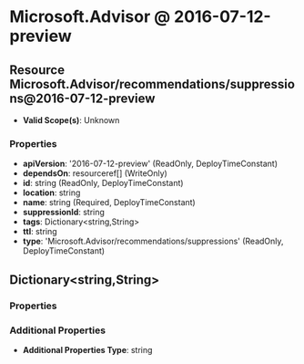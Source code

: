 # Microsoft.Advisor @ 2016-07-12-preview

## Resource Microsoft.Advisor/recommendations/suppressions@2016-07-12-preview
* **Valid Scope(s)**: Unknown
### Properties
* **apiVersion**: '2016-07-12-preview' (ReadOnly, DeployTimeConstant)
* **dependsOn**: resourceref[] (WriteOnly)
* **id**: string (ReadOnly, DeployTimeConstant)
* **location**: string
* **name**: string (Required, DeployTimeConstant)
* **suppressionId**: string
* **tags**: Dictionary<string,String>
* **ttl**: string
* **type**: 'Microsoft.Advisor/recommendations/suppressions' (ReadOnly, DeployTimeConstant)

## Dictionary<string,String>
### Properties
### Additional Properties
* **Additional Properties Type**: string

